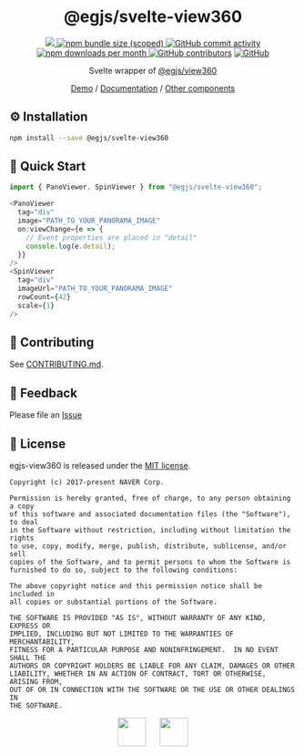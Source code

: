 <h1 align=center>
  @egjs/svelte-view360
</h1>

<p align=center>
  <a href="https://www.npmjs.com/package/@egjs/svelte-view360" target="_blank">
    <img src="https://img.shields.io/npm/v/@egjs/svelte-view360.svg?style=flat-square&color=00d8ff&label=version&logo=NPM">
  </a>
  <a href="https://www.npmjs.com/package/@egjs/svelte-view360" target="_blank">
    <img alt="npm bundle size (scoped)" src="https://img.shields.io/bundlephobia/minzip/@egjs/svelte-view360.svg?style=flat-square&label=%F0%9F%92%BE%20gzipped&color=007acc">
  </a>
  <a href="https://github.com/naver/egjs-view360/graphs/commit-activity">
    <img alt="GitHub commit activity" src="https://img.shields.io/github/commit-activity/m/naver/egjs-view360.svg?style=flat-square&label=%E2%AC%86%20commits&color=08CE5D">
  </a>
  <a href="https://www.npmjs.com/package/@egjs/svelte-view360" target="_blank">
    <img src="https://img.shields.io/npm/dm/@egjs/svelte-view360.svg?style=flat-square&label=%E2%AC%87%20downloads&color=08CE5D" alt="npm downloads per month">
  </a>
  <a href="https://github.com/naver/egjs-view360/graphs/contributors" target="_blank">
    <img alt="GitHub contributors" src="https://img.shields.io/github/contributors/naver/egjs-view360.svg?label=%F0%9F%91%A5%20contributors&style=flat-square&color=08CE5D"></a>
  <a href="https://github.com/naver/egjs-view360/blob/master/LICENSE" target="_blank">
    <img alt="GitHub" src="https://img.shields.io/github/license/naver/egjs-view360.svg?style=flat-square&label=%F0%9F%93%9C%20license&color=08CE5D">
  </a>
</p>

<p align=center>
  Svelte wrapper of <a href="https://github.com/naver/egjs-view360">@egjs/view360</a>
</p>

<p align=center>
  <a href="https://naver.github.io/egjs-view360/">Demo</a> / <a href="https://naver.github.io/egjs-view360/release/latest/doc/">Documentation</a> / <a href="https://naver.github.io/egjs/">Other components</a>
</p>

## ⚙️ Installation
```sh
npm install --save @egjs/svelte-view360
```

## 🏃 Quick Start
```js
import { PanoViewer, SpinViewer } from "@egjs/svelte-view360";

<PanoViewer
  tag="div"
  image="PATH_TO_YOUR_PANORAMA_IMAGE"
  on:viewChange={e => {
    // Event properties are placed in "detail"
    console.log(e.detail);
  }}
/>
<SpinViewer
  tag="div"
  imageUrl="PATH_TO_YOUR_PANORAMA_IMAGE"
  rowCount={42}
  scale={1}
/>
```

## 🙌 Contributing
See [CONTRIBUTING.md](https://github.com/naver/egjs-view360/blob/master/CONTRIBUTING.md).

## 📝 Feedback
Please file an [Issue](https://github.com/naver/egjs-view360/issues)

## 📜 License
egjs-view360 is released under the [MIT license](http://naver.github.io/egjs/license.txt).

```
Copyright (c) 2017-present NAVER Corp.

Permission is hereby granted, free of charge, to any person obtaining a copy
of this software and associated documentation files (the "Software"), to deal
in the Software without restriction, including without limitation the rights
to use, copy, modify, merge, publish, distribute, sublicense, and/or sell
copies of the Software, and to permit persons to whom the Software is
furnished to do so, subject to the following conditions:

The above copyright notice and this permission notice shall be included in
all copies or substantial portions of the Software.

THE SOFTWARE IS PROVIDED "AS IS", WITHOUT WARRANTY OF ANY KIND, EXPRESS OR
IMPLIED, INCLUDING BUT NOT LIMITED TO THE WARRANTIES OF MERCHANTABILITY,
FITNESS FOR A PARTICULAR PURPOSE AND NONINFRINGEMENT.  IN NO EVENT SHALL THE
AUTHORS OR COPYRIGHT HOLDERS BE LIABLE FOR ANY CLAIM, DAMAGES OR OTHER
LIABILITY, WHETHER IN AN ACTION OF CONTRACT, TORT OR OTHERWISE, ARISING FROM,
OUT OF OR IN CONNECTION WITH THE SOFTWARE OR THE USE OR OTHER DEALINGS IN
THE SOFTWARE.
```

<p align=center>
  <a href="https://naver.github.io/egjs/"><img height="50" src="https://naver.github.io/egjs/img/logotype1_black.svg" ></a>&nbsp;&nbsp;&nbsp;&nbsp;&nbsp;&nbsp;<a href="https://github.com/naver"><img height="50" src="https://naver.github.io/OpenSourceGuide/book/assets/naver_logo.png" /></a>
</p>
